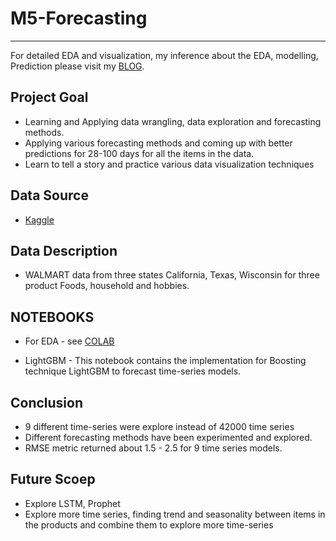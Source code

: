 # M5-Forecasting
---
For detailed EDA and visualization, my inference about the EDA, modelling, Prediction please visit my [BLOG](https://srujanreddyj.github.io/portfolio/2020/09/26/M5_1.html).

## Project Goal
* Learning and Applying data wrangling, data exploration and forecasting methods.
* Applying various forecasting methods and coming up with better predictions for 28-100 days for all the items in the data.
* Learn to tell a story and practice various data visualization techniques

## Data Source
* [Kaggle](https://www.kaggle.com/c/m5-forecasting-accuracy)

## Data Description
* WALMART data from three states California, Texas, Wisconsin for three product Foods, household and hobbies.

## NOTEBOOKS

* For EDA - see [COLAB](https://colab.research.google.com/drive/1-CQfUBNaHa8o1QruIUUnNPN6lsH_9jlT?usp=sharing)

* LightGBM - This notebook contains the implementation for Boosting technique LightGBM to forecast time-series models.

## Conclusion
* 9 different time-series were explore instead of 42000 time series
* Different forecasting methods have been experimented and explored. 
* RMSE metric returned about 1.5 - 2.5 for 9 time series models.

## Future Scoep
* Explore LSTM, Prophet
* Explore more time series, finding trend and seasonality between items in the products and combine them to explore more time-series


